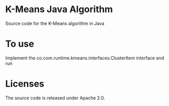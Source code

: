 K-Means Java Algorithm
======================

Source code for the K-Means algorithm in Java

To use
==
Implement the co.com.runtime.kmeans.interfaces.ClusterItem interface and run

Licenses
==
The source code is released under Apache 2.0.